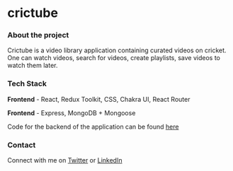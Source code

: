# crictube

### About the project

Crictube is a video library application containing curated videos on cricket. One can watch videos, search for videos, create playlists, save videos to watch them later.

### Tech Stack

**Frontend** - React, Redux Toolkit, CSS, Chakra UI, React Router

**Frontend** - Express, MongoDB + Mongoose

Code for the backend of the application can be found [here](https://github.com/Sreejan-22/video-library-backend)

### Contact

Connect with me on [Twitter](https://twitter.com/sreejan_ch) or [LinkedIn](https://linkedin.com/in/sreejanchaudhury)
